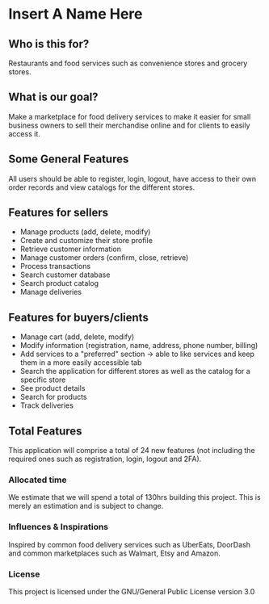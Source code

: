 # Insert A Name Here 

## Who is this for?

Restaurants and food services such as convenience stores and grocery stores.

## What is our goal?

Make a marketplace for food delivery services to make it easier for small business owners to sell their merchandise online and for clients to easily access it.

## Some General Features

All users should be able to register, login, logout, have access to their own order records and view catalogs for the different stores.

## Features for sellers

- Manage products (add, delete, modify)
- Create and customize their store profile
- Retrieve customer information
- Manage customer orders (confirm, close, retrieve)
- Process transactions
- Search customer database
- Search product catalog
- Manage deliveries

## Features for buyers/clients

- Manage cart (add, delete, modify)
- Modify information (registration, name, address, phone number, billing)
- Add services to a "preferred" section -> able to like services and keep them in a more easily accessible tab
- Search the application for different stores as well as the catalog for a specific store
- See product details
- Search for products 
- Track deliveries

## Total Features

This application will comprise a total of 24 new features (not including the required ones such as registration, login, logout and 2FA).

### Allocated time

We estimate that we will spend a total of 130hrs building this project. This is merely an estimation and is subject to change.

### Influences & Inspirations

Inspired by common food delivery services such as UberEats, DoorDash and common marketplaces such as Walmart, Etsy and Amazon.

### License

This project is licensed under the GNU/General Public License version 3.0 